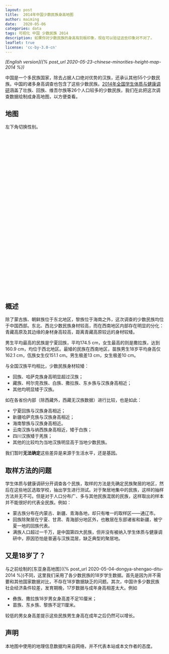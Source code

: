 ```yaml
---
layout: post
title:  2014年中国少数民族身高地图
author: maiming
date:   2020-05-06
categories: data
tags: 可视化 中国 少数民族 2014
description: 如果你对少数民族的身高有刻板印象，现在可以验证这些印象对不对了。
leaflet: true
license: 'cc-by-3.0-cn'
---
```


<i>[English version]({% post_url 2020-05-23-chinese-minorities-height-map-2014 %})</i>

中国是一个多民族国家，除去占据人口绝对优势的汉族，还承认其他55个少数民族。中国的诸多身高调查也包含了这些少数民族。[2014年全国学生体质与健康调研](http://www.hep.com.cn/book/details?uuid=7c44562d-151f-1000-84e6-55b34aba28f0)涵盖了壮族、回族、维吾尔族等26个人口较多的少数民族，我们在此把这次调查数据绘制成身高地图，以方便查看。

## 地图
左下角切换性别。
<div id="mapid" style="height: 500px; width:90%; margin-left:auto;
  margin-right:auto;"></div>
<script src="https://unpkg.com/leaflet@1.6.0/dist/leaflet.js"
integrity="sha512-gZwIG9x3wUXg2hdXF6+rVkLF/0Vi9U8D2Ntg4Ga5I5BZpVkVxlJWbSQtXPSiUTtC0TjtGOmxa1AJPuV0CPthew=="
crossorigin=""></script>
<script src="{{ site.baseurl }}/assets/js/china-minorities-geojson.min.js"></script>
<script src="{{ site.baseurl }}/assets/js/china-minorities-height.min.js"></script>
<script>
    var map = L.map('mapid', {fullscreenControl: true}).setView([34.533333, 108.916667], 3);
    var tileLayer = L.tileLayer('https://{s}.tile.osm.org/{z}/{x}/{y}.png', {
        attribution: '&copy; <a href="https://osm.org/copyright">OpenStreetMap</a> 贡献者 <a href="https://creativecommons.org/licenses/by-sa/2.0/">CC BY-SA</a> | &copy; 埋名匿姓 <a href="https://creativecommons.org/licenses/by/3.0/cn/">CC BY 3.0 CN</a>'
    }).addTo(map);

    // control that shows state info on hover
	var maleInfo = L.control();

    maleInfo.onAdd = function (map) {
        this._div = L.DomUtil.create('div', 'info');
        this.update();
        return this._div;
    };

    maleInfo.update = function (props) {
        this._div.innerHTML = '<h4>18 岁男性平均身高</h4>' +  (props ?
            '<b>' + cmHeightData[props.id].diji_xingzheng_danwei + cmHeightData[props.id].minzu + '</b><br />' + cmHeightData[props.id].average_male_height + ' cm'            : '');
    };

    // Default: Male
    maleInfo.addTo(map);

    var femaleInfo = L.control();

    femaleInfo.onAdd = function (map) {
        this._div = L.DomUtil.create('div', 'info');
        this.update();
        return this._div;
    };

    femaleInfo.update = function (props) {
        this._div.innerHTML = '<h4>18 岁女性平均身高</h4>' +  (props ?
            '<b>' + cmHeightData[props.id].diji_xingzheng_danwei + cmHeightData[props.id].minzu + '</b><br />' + cmHeightData[props.id].average_female_height + ' cm'
            : '');
    };

    //info.addTo(map);

    function getFemaleColor(h) {
        return h >= 160 ? '#a50f15' :
               h >= 158 ? '#de2d26' :
               h >= 156 ? '#fb6a4a' :
               h >= 154 ? '#fc9272' :
               h >= 152 ? '#fcbba1' :
                          '#fee5d9';                
    }

    function getMaleColor(h) {
        return  h >= 173 ? '#084594' :
                h >= 171 ? '#2171b5' :
                h >= 169 ? '#4292c6' :
                h >= 167 ? '#6baed6' :
                h >= 165 ? '#9ecae1' :
                h >= 163 ? '#c6dbef' :
                           '#eff3ff';
    }

    function femaleStyle(feature) {
        return {
            weight: 1,
            opacity: 1,
            color: '#666',
            dashArray: '1',
            fillOpacity: 0.8,
            fillColor: getFemaleColor(cmHeightData[feature.properties.id].average_female_height)
        };
    }

    function maleStyle(feature) {
        return {
            weight: 1,
            opacity: 1,
            color: '#666',
            dashArray: '1',
            fillOpacity: 0.8,
            fillColor: getMaleColor(cmHeightData[feature.properties.id].average_male_height)
        };
    }

    function maleHighlightFeature(e) {
        var layer = e.target;

        layer.setStyle({
                weight: 5,
                color: '#666',
                dashArray: '',
                fillOpacity: 0.7
        });

        if (!L.Browser.ie && !L.Browser.opera && !L.Browser.edge) {
            layer.bringToFront();
        }
        maleInfo.update(layer.feature.properties);
    }

    function femaleHighlightFeature(e) {
        var layer = e.target;

        layer.setStyle({
                weight: 5,
                color: '#666',
                dashArray: '',
                fillOpacity: 0.7
        });

        if (!L.Browser.ie && !L.Browser.opera && !L.Browser.edge) {
            layer.bringToFront();
        }
        femaleInfo.update(layer.feature.properties);
    }

    function resetFemaleHighlight(e) {
        femaleGeoJSON.resetStyle(e.target);
        femaleInfo.update();
    }

    function resetMaleHighlight(e) {
        maleGeoJSON.resetStyle(e.target);
        maleInfo.update();
    }

    function zoomToFeature(e) {
        map.fitBounds(e.target.getBounds());
    }

    function onEachFemaleFeature(feature, layer) {
        layer.on({
            mouseover: femaleHighlightFeature,
            mouseout: resetFemaleHighlight,
            click: zoomToFeature
        });
    }

    function onEachMaleFeature(feature, layer) {
        layer.on({
            mouseover: maleHighlightFeature,
            mouseout: resetMaleHighlight,
            click: zoomToFeature
        });
    }

    var maleGeoJSON = L.geoJSON(chinaMinoritiesGeoData, {
        style: maleStyle,
        onEachFeature: onEachMaleFeature
    });
    var femaleGeoJSON = L.geoJSON(chinaMinoritiesGeoData, {
        style: femaleStyle,
        onEachFeature: onEachFemaleFeature
    });

    var maleLegend = L.control({position: 'bottomright'});

    maleLegend.onAdd = function (map) {

        var div = L.DomUtil.create('div', 'info legend'),
            grades = [161,163,165,167,169,171,173],
            labels = [];

        // loop through our density intervals and generate a label with a colored square for each interval
        for (var i = 0; i < grades.length; i++) {
            div.innerHTML +=
                '<i style="background:' + getMaleColor(grades[i] + 0.1) + '"></i> ' +
                grades[i] + (grades[i + 1] ? '&ndash;' + grades[i + 1] + '<br>' : '+');
        }

        return div;
    };

    var femaleLegend = L.control({position: 'bottomright'});

    femaleLegend.onAdd = function (map) {

        var div = L.DomUtil.create('div', 'info legend'),
            grades = [150,152,154,156,158,160],
            labels = [];

        // loop through our density intervals and generate a label with a colored square for each interval
        for (var i = 0; i < grades.length; i++) {
            div.innerHTML +=
                '<i style="background:' + getFemaleColor(grades[i] + 0.1) + '"></i> ' +
                grades[i] + (grades[i + 1] ? '&ndash;' + grades[i + 1] + '<br>' : '+');
        }

        return div;
    };
    geoJSONs = {
        "男":maleGeoJSON,
        "女": femaleGeoJSON
    };
    L.control.layers(geoJSONs).setPosition("bottomleft").addTo(map);
    maleGeoJSON.addTo(map)

    // Default: Male
    maleLegend.addTo(map);

    // Switch
    map.on("baselayerchange", function(eventLayer) {
        //console.log(eventLayer.name);
        if (eventLayer.name == "女") {
            this.removeControl(maleLegend);
            this.removeControl(maleInfo);
            femaleLegend.addTo(this);
            femaleInfo.addTo(this);
        } else {
            this.removeControl(femaleLegend);
            this.removeControl(femaleInfo);
            maleLegend.addTo(this);
            maleInfo.addTo(this);
        }
    });
</script>

## 概述

除了蒙古族、朝鲜族位于东北地区，黎族位于海南之外，这次调查的少数民族均位于中国西部。东北、西北少数民族身材较高，而在西南地区内部存在明显的分化：青藏高原及其边缘的身材身高较高，距离青藏高原较远的身材较矮。

男生平均最高的民族是宁夏回族，平均174.5 cm，女生最高的则是撒拉族，达到160.9 cm，均位于西北地区。最矮的民族在西南地区，苗族男生18岁平均身高仅162.1 cm，佤族女生仅151.1 cm。男生极差13 cm，女生极差10 cm。

与全国汉族平均相比，少数民族身材较矮：

- 回族、哈萨克族身高明显超过汉族；
- 藏族、柯尔克孜族、白族、撒拉族、东乡族与汉族身高相近；
- 其他均明显矮于汉族。

如在各省份内部（除西藏外，西藏无汉族数据）进行比较，也是如此：

- 宁夏回族与汉族身高相近；
- 新疆哈萨克族与汉族身高相近；
- 海南黎族与汉族身高相近。
- 云南汉族与纳西族身高相近，矮于白族；
- 四川汉族矮于羌族；
- 其他的比较均为当地汉族明显高于当地少数民族。

我们暂时**无法确定**这些差异是来源于生活水平，还是基因。

## 取样方法的问题

学生体质与健康调研分开调查各个民族，取样的方法是先确定民族聚居的地区，然后在这些地区选取学校，抽出学生进行测试。对于聚居地集中的民族，这样的抽样方法并无不可。但是对于人口分布广、多与其他民族混居的民族，这样取出的样本并不能很好的代表全民族。例如：

- 蒙古族分布在内蒙古、新疆、青海各地，却只有唯一的取样区——通辽市。
- 回族除聚居在宁夏、甘肃、青海部分地区外，也散居在东部诸省和新疆，被宁夏一地的回族代表。
- 满族人口超过一千万，是中国第四大民族，但并没有被纳入学生体质与健康调研中，原因恐怕是普遍与汉族混居，缺乏典型的聚居地。

## 又是18岁了？

与之前绘制的[东亚身高地图]({% post_url 2020-05-04-dongya-shengao-ditu-2014 %})不同，这里我们采用了各少数民族的18岁学生数据。首先是因为并不需要和其他国家数据对比，不存在18岁数据缺乏的问题。其次，中国许多少数民族社会经济条件较差，发育期晚，17岁数据与成年身高相差太大。例如

- 彝族、撒拉族18岁男女身高差不足10厘米；
- 苗族、东乡族、黎族不足11厘米。

较低的男女身高差提示这些民族男生身高在成年之后仍然可以增长。

## 声明

本地图中使用的地理信息数据均来自网络，并不代表本站或本文作者的态度。